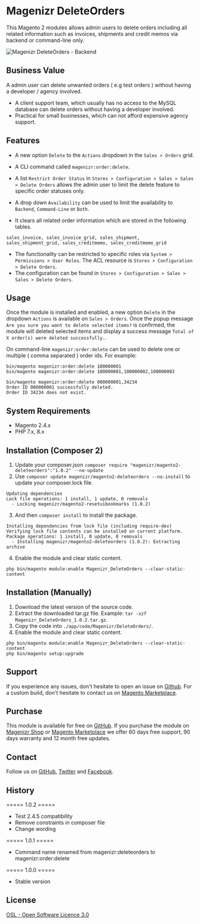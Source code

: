 # Magenizr DeleteOrders
This Magento 2 modules allows admin users to delete orders including all related information such as invoices, shipments and credit memos via backend or command-line only.

![Magenizr DeleteOrders - Backend](https://images2.imgbox.com/80/dd/N2mi9fuh_o.png)

## Business Value
A admin user can delete unwanted orders ( e.g test orders ) without having a developer / agency involved.

* A client support team, which usually has no access to the MySQL database can delete orders without having a developer involved.
* Practical for small businesses, which can not afford expensive agency support.

## Features
* A new option `Delete` to the `Actions` dropdown in the `Sales > Orders` grid.
* A CLI command called `magenizr:order:delete`.
* A list `Restrict Order Status` in `Stores > Configuration > Sales > Sales > Delete Orders` allows the admin user to limit the delete feature to specific order statuses only.
* A drop down `Availability` can be used to limit the availability to `Backend`, `Command-Line` or `Both`.

* It clears all related order information which are stored in the following tables.

```
sales_invoice, sales_invoice_grid, sales_shipment, sales_shipment_grid, sales_creditmemo, sales_creditmemo_grid
```
* The functionality can be restricted to specific roles via `System > Permissions > User Roles`. The ACL resource is `Stores > Configuration > Delete Orders`.
* The configuration can be found in `Stores > Configuration > Sales > Sales > Delete Orders`.

## Usage
Once the module is installed and enabled, a new option `Delete` in the dropdown `Actions` is available on `Sales > Orders`. Once the popup message `Are you sure you want to delete selected items?` is confirmed, the module will deleted selected items and display a success message `Total of X order(s) were deleted successfully.`.

On command-line `magenizr:order:delete` can be used to delete one or multiple ( comma separated ) order ids. For example:

```
bin/magento magenizr:order:delete 100000001
bin/magento magenizr:order:delete 100000001,100000002,100000003
```

```
bin/magento magenizr:order:delete 000000001,34234
Order ID 000000001 successfully deleted.
Order ID 34234 does not exist.
```

## System Requirements
* Magento 2.4.x
* PHP 7.x, 8.x

## Installation (Composer 2)

1. Update your composer.json `composer require "magenizr/magento2-deleteorders":"1.0.2" --no-update`
2. Use `composer update magenizr/magento2-deleteorders --no-install` to update your composer.lock file.

```
Updating dependencies
Lock file operations: 1 install, 1 update, 0 removals
  - Locking magenizr/magento2-resetuibookmarks (1.0.2)
```

3. And then `composer install` to install the package.

```
Installing dependencies from lock file (including require-dev)
Verifying lock file contents can be installed on current platform.
Package operations: 1 install, 0 update, 0 removals
  - Installing magenizr/magento2-deleteorders (1.0.2): Extracting archive
```

4. Enable the module and clear static content.

```
php bin/magento module:enable Magenizr_DeleteOrders --clear-static-content
```

## Installation (Manually)
1. Download the latest version of the source code.
2. Extract the downloaded tar.gz file. Example: `tar -xzf Magenizr_DeleteOrders_1.0.2.tar.gz`.
3. Copy the code into `./app/code/Magenizr/DeleteOrders/`.
4. Enable the module and clear static content.

```
php bin/magento module:enable Magenizr_DeleteOrders --clear-static-content
php bin/magento setup:upgrade
```

## Support
If you experience any issues, don't hesitate to open an issue on [Github](https://github.com/magenizr/Magenizr_Debugger/issues). For a custom build, don't hesitate to contact us on [Magento Marketplace](https://marketplace.magento.com/partner/magenizr).

## Purchase
This module is available for free on [GitHub](https://github.com/magenizr). If you purchase the module on [Magenizr Shop](https://shop.magenizr.com) or [Magento Marketplace](https://marketplace.magento.com/partner/magenizr) we offer 60 days free support, 90 days warranty and 12 month free updates.

## Contact
Follow us on [GitHub](https://github.com/magenizr), [Twitter](https://twitter.com/magenizr) and [Facebook](https://www.facebook.com/magenizr).

## History
===== 1.0.2 =====
* Test 2.4.5 compatibility
* Remove constraints in composer file
* Change wording

===== 1.0.1 =====
* Command name renamed from magenizr:deleteorders to magenizr:order:delete

===== 1.0.0 =====
* Stable version

## License
[OSL - Open Software Licence 3.0](http://opensource.org/licenses/osl-3.0.php)
